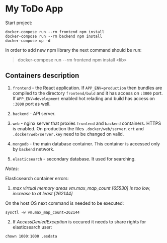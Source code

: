 # My ToDo App

Start project:

```
docker-compose run --rm frontend npm install
docker-compose run --rm backend npm install
docker-compose up -d
```

In order to add new npm library the next command should be run:

> docker-compose run --rm frontend npm install \<lib\>

## Containers description

1) `frontend` - the React application. If `APP_ENV=production` then bundles are compiled to the directory `frontend/buld` and it has access on `:3000` port. If `APP_ENV=development` enabled hot relading and build has access on `:3000` port as well.

2) `backend` - API server.

3) `web` - nginx server that proxies `frontend` and `backend` containers. HTTPS is enabled. On production the files `.docker/web/server.crt` and `.docker/web/server.key` need to be changed on valid.

4) `mongodb` - the main database container. This container is accessed only by `backend` network. 

4) `elasticsearch` - secondary database. It used for searching.

*Notes*:

Elasticsearch container errors:

1) *max virtual memory areas vm.max_map_count [65530] is too low, increase to at least [262144]*

On the host OS next command is needed to be executed:

```
sysctl -w vm.max_map_count=262144
```

2) If *AccessDeniedException* is occured it needs to share rights for elasticsearch user:

```
chown 1000:1000 .esdata
```
